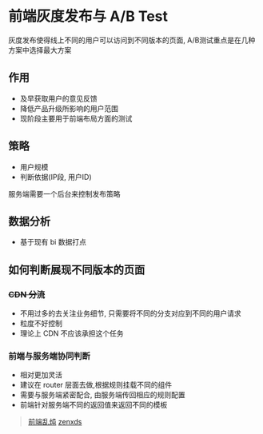 # 前端灰度发布与 A/B Test

灰度发布使得线上不同的用户可以访问到不同版本的页面, A/B测试重点是在几种方案中选择最大方案

## 作用

* 及早获取用户的意见反馈
* 降低产品升级所影响的用户范围
* 现阶段主要用于前端布局方面的测试

## 策略

* 用户规模
* 判断依据(IP段, 用户ID)

服务端需要一个后台来控制发布策略

## 数据分析

* 基于现有 bi 数据打点

## 如何判断展现不同版本的页面

### ~~CDN 分流~~

* 不用过多的去关注业务细节, 只需要将不同的分支对应到不同的用户请求
* 粒度不好控制
* 理论上 CDN 不应该承担这个任务

### 前端与服务端协同判断

* 相对更加灵活
* 建议在 router 层面去做,根据规则挂载不同的组件
* 需要与服务端紧密配合, 由服务端传回相应的规则配置
* 前端针对服务端不同的返回值来返回不同的模板

> [前端乱炖](http://www.html-js.com/article/ABtest-front-building-methods)
> [zenxds](http://zenxds.com/blog/2016/03/09/%E5%89%8D%E7%AB%AF%E7%81%B0%E5%BA%A6%E5%8F%91%E5%B8%83%E5%B0%8F%E7%BB%93/)
